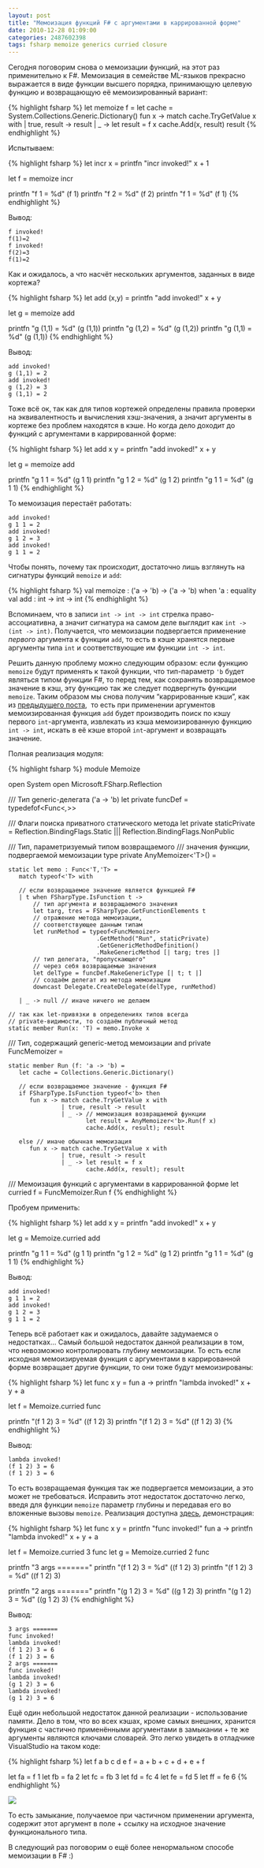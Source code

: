 ```yaml
---
layout: post
title: "Мемоизация функций F# с аргументами в каррированной форме"
date: 2010-12-28 01:09:00
categories: 2487602398
tags: fsharp memoize generics curried closure
---
```

Сегодня поговорим снова о мемоизации функций, на этот раз применительно к F#. Мемоизация в семействе ML-языков прекрасно выражается в виде функции высшего порядка, принимающую целевую функцию и возвращающую её мемоизированный вариант:

{% highlight fsharp %}
let memoize f =
    let cache = System.Collections.Generic.Dictionary()
    fun x -> match cache.TryGetValue x with
             | true, result -> result
             | _ -> let result = f x
                    cache.Add(x, result)
                    result
{% endhighlight %}

Испытываем:

{% highlight fsharp %}
let incr x = printfn "incr invoked!"
             x + 1

let f = memoize incr

printfn "f 1 = %d" (f 1)
printfn "f 2 = %d" (f 2)
printfn "f 1 = %d" (f 1)
{% endhighlight %}

Вывод:

```
f invoked!
f(1)=2
f invoked!
f(2)=3
f(1)=2
```
Как и ожидалось, а что насчёт нескольких аргументов, заданных в виде кортежа?

{% highlight fsharp %}
let add (x,y) = printfn "add invoked!"
                x + y

let g = memoize add

printfn "g (1,1) = %d" (g (1,1))
printfn "g (1,2) = %d" (g (1,2))
printfn "g (1,1) = %d" (g (1,1))
{% endhighlight %}

Вывод:

```
add invoked!
g (1,1) = 2
add invoked!
g (1,2) = 3
g (1,1) = 2
```
Тоже всё ок, так как для типов кортежей определены правила проверки на эквивалентность и вычисления хэш-значения, а значит аргументы в кортеже без проблем находятся в кэше. Но когда дело доходит до функций с аргументами в каррированной форме:

{% highlight fsharp %}
let add x y = printfn "add invoked!"
              x + y

let g = memoize add

printfn "g 1 1 = %d" (g 1 1)
printfn "g 1 2 = %d" (g 1 2)
printfn "g 1 1 = %d" (g 1 1)
{% endhighlight %}

То мемоизация перестаёт работать:

```
add invoked!
g 1 1 = 2
add invoked!
g 1 2 = 3
add invoked!
g 1 1 = 2
```
Чтобы понять, почему так происходит, достаточно лишь взглянуть на сигнатуры функций `memoize` и `add`:

{% highlight fsharp %}
val memoize : ('a -> 'b) -> ('a -> 'b) when 'a : equality
val add : int -> int -> int
{% endhighlight %}

Вспоминаем, что в записи `int -> int -> int` стрелка право-ассоциативна, а значит сигнатура на самом деле выглядит как `int -> (int -> int)`. Получается, что мемоизации подвергается применение *первого* аргумента к функции `add`, то есть в кэше хранятся первые аргументы типа `int` и соответствующие им функции `int -> int`.

Решить данную проблему можно следующим образом: если функцию `memoize` будут применять к такой функции, что тип-параметр `'b` будет являться типом функции F#, то перед тем, как сохранять возвращаемое значение в кэш, эту функцию так же следует подвергнуть функции `memoize`. Таким образом мы снова получим “каррированные кэши”, как из [предыдущего поста](http://controlflow.tumblr.com/post/2372528624/postsharp),  то есть при применении аргументов мемоизированная функция `add` будет производить поиск по кэшу первого `int`-аргумента, извлекать из кэша мемоизированную функцию `int -> int`, искать в её кэше второй `int`-аргумент и возвращать значение.

Полная реализация модуля:

{% highlight fsharp %}
module Memoize

open System
open Microsoft.FSharp.Reflection

/// Тип generic-делегата ('a -> 'b)
let private funcDef = typedefof<Func<_,_>>

/// Флаги поиска приватного статического метода
let private staticPrivate =
    Reflection.BindingFlags.Static |||
    Reflection.BindingFlags.NonPublic

/// Тип, параметризуемый типом возвращаемого
/// значения функции, подвергаемой мемоизации
type private AnyMemoizer<'T>() =

    static let memo : Func<'T,'T> =
       match typeof<'T> with

       // если возвращаемое значение является функцией F#
       | t when FSharpType.IsFunction t ->
           // тип аргумента и возвращаемого значения
           let targ, tres = FSharpType.GetFunctionElements t
           // отражение метода мемоизации,
           // соответствующее данным типам
           let runMethod = typeof<FuncMemoizer>
                             .GetMethod("Run", staticPrivate)
                             .GetGenericMethodDefinition()
                             .MakeGenericMethod [| targ; tres |]
           // тип делегата, "пропускающего"
           // через себя возвращаемые значения
           let delType = funcDef.MakeGenericType [| t; t |]
           // создаём делегат из метода мемоизации
           downcast Delegate.CreateDelegate(delType, runMethod)

       | _ -> null // иначе ничего не делаем

    // так как let-привязки в определениях типов всегда
    // private-видимости, то создаём публичный метод
    static member Run(x: 'T) = memo.Invoke x

/// Тип, содержащий generic-метод мемоизации
and private FuncMemoizer =

    static member Run (f: 'a -> 'b) =
       let cache = Collections.Generic.Dictionary()

       // если возвращаемое значение - функция F#
       if FSharpType.IsFunction typeof<'b> then
          fun x -> match cache.TryGetValue x with
                   | true, result -> result
                   | _ -> // мемоизация возвращаемой функции
                          let result = AnyMemoizer<'b>.Run(f x)
                          cache.Add(x, result); result

       else // иначе обычная мемоизация
          fun x -> match cache.TryGetValue x with
                   | true, result -> result
                   | _ -> let result = f x
                          cache.Add(x, result); result

/// Мемоизация функций с аргументами в каррированной форме
let curried f = FuncMemoizer.Run f
{% endhighlight %}

Пробуем применить:

{% highlight fsharp %}
let add x y = printfn "add invoked!"
              x + y

let g = Memoize.curried add

printfn "g 1 1 = %d" (g 1 1)
printfn "g 1 2 = %d" (g 1 2)
printfn "g 1 1 = %d" (g 1 1)
{% endhighlight %}

Вывод:

```
add invoked!
g 1 1 = 2
add invoked!
g 1 2 = 3
g 1 1 = 2
```
Теперь всё работает как и ожидалось, давайте задумаемся о недостатках… Самый большой недостаток данной реализации в том, что невозможно контролировать глубину мемоизации. То есть если исходная мемоизируемая функция с аргументами в каррированной форме возвращает другие функции, то они тоже будут мемоизированы:

{% highlight fsharp %}
let func x y =
    fun a -> printfn "lambda invoked!"
             x + y + a

let f = Memoize.curried func

printfn "(f 1 2) 3 = %d" ((f 1 2) 3)
printfn "(f 1 2) 3 = %d" ((f 1 2) 3)
{% endhighlight %}

Вывод:

```
lambda invoked!
(f 1 2) 3 = 6
(f 1 2) 3 = 6
```
То есть возвращаемая функция так же подвергается мемоизации, а это может не требоваться. Исправить этот недостаток достаточно легко, введя для функции `memoize` параметр глубины и передавая его во вложенные вызовы `memoize`. Реализация доступна [здесь](http://pastebin.com/mJXGMF6d), демонстрация:

{% highlight fsharp %}
let func x y =
    printfn "func invoked!"
    fun a -> printfn "lambda invoked!"
             x + y + a

let f = Memoize.curried 3 func
let g = Memoize.curried 2 func

printfn "3 args ======="
printfn "(f 1 2) 3 = %d" ((f 1 2) 3)
printfn "(f 1 2) 3 = %d" ((f 1 2) 3)

printfn "2 args ======="
printfn "(g 1 2) 3 = %d" ((g 1 2) 3)
printfn "(g 1 2) 3 = %d" ((g 1 2) 3)
{% endhighlight %}

Вывод:

```
3 args =======
func invoked!
lambda invoked!
(f 1 2) 3 = 6
(f 1 2) 3 = 6
2 args =======
func invoked!
lambda invoked!
(g 1 2) 3 = 6
lambda invoked!
(g 1 2) 3 = 6
```
Ещё один небольшой недостаток данной реализации - использование памяти. Дело в том, что во всех кэшах, кроме самых внешних, хранится функция с частично применёнными аргументами в замыкании + те же аргументы являются ключами словарей. Это легко увидеть в отладчике VisualStudio на таком коде:

{% highlight fsharp %}
let f a b c d e f =
    a + b + c + d + e + f

let fa = f  1
let fb = fa 2
let fc = fb 3
let fd = fc 4
let fe = fd 5
let ff = fe 6
{% endhighlight %}

![](http://media.tumblr.com/tumblr_le3xhplh5m1qdrm28.png)

То есть замыкание, получаемое при частичном применении аргумента, содержит этот аргумент в поле + ссылку на исходное значение функционального типа.

В следующий раз поговорим о ещё более ненормальном способе мемоизации в F# :)